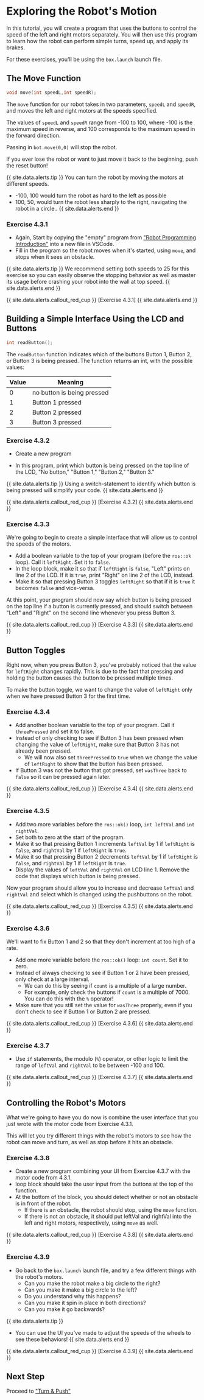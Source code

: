 # Exploring the Robot's Motion
In this tutorial, you will create a program that uses the buttons to control the speed of the left and right motors separately. You will then use this program to learn how the robot can perform simple turns, speed up, and apply its brakes.

For these exercises, you'll be using the `box.launch` launch file.

## The Move Function

```cpp
void move(int speedL,int speedR);
```

The `move` function for our robot takes in two parameters, `speedL` and `speedR`, and moves the left and right motors at the speeds specified.

The values of `speedL` and `speedR` range from -100 to 100, where -100 is the maximum speed in reverse, and 100 corresponds to the maximum speed in the forward direction.

Passing in `bot.move(0,0)` will stop the robot.

If you ever lose the robot or want to just move it back to the beginning, push the reset button!

{{ site.data.alerts.tip }}
You can turn the robot by moving the motors at different speeds. 
* -100, 100 would turn the robot as hard to the left as possible
* 100, 50, would turn the robot less sharply to the right, navigating the robot in a circle..
{{ site.data.alerts.end }}

### Exercise 4.3.1

- Again, Start by copying the "empty" program from ["Robot Programming Introduction"](/robot_programming_introduction.html) into a new file in VSCode.
- Fill in the program so the robot moves when it's started, using `move`, and stops when it sees an obstacle.

{{ site.data.alerts.tip }}
We recommend setting both speeds to 25 for this exercise so you can easily observe the stopping behavior as well as master its usage before crashing your robot into the wall at top speed.
{{ site.data.alerts.end }}

{{ site.data.alerts.callout_red_cup }}
[Exercise 4.3.1]
{{ site.data.alerts.end }}

## Building a Simple Interface Using the LCD and Buttons

```cpp
int readButton();
```

The `readButton` function indicates which of the buttons Button 1, Button 2, or Button 3 is being pressed. The function returns an int, with the possible values:

Value | Meaning
---|---
0 | no button is being pressed
1 | Button 1 pressed
2 | Button 2 pressed
3 | Button 3 pressed

### Exercise 4.3.2

- Create a new program

- In this program, print which button is being pressed on the top line of the LCD, "No button," "Button 1," "Button 2," "Button 3."

{{ site.data.alerts.tip }}
Using a switch-statement to identify which button is being pressed will simplify your code.
{{ site.data.alerts.end }}

{{ site.data.alerts.callout_red_cup }}
[Exercise 4.3.2]
{{ site.data.alerts.end }}

### Exercise 4.3.3

We're going to begin to create a simple interface that will allow us to control the speeds of the motors.

- Add a boolean variable to the top of your program (before the `ros::ok` loop). Call it `leftRight`. Set it to `false`.
- In the loop block, make it so that if `leftRight` is `false`, "Left" prints on line 2 of the LCD. If it is `true`, print "Right" on line 2 of the LCD, instead.
- Make it so that pressing Button 3 toggles `leftRight` so that if it is `true` it becomes `false` and vice-versa.

At this point, your program should now say which button is being pressed on the top line if a button is currently pressed, and should switch between "Left" and "Right" on the second line whenever you press Button 3.

{{ site.data.alerts.callout_red_cup }}
[Exercise 4.3.3]
{{ site.data.alerts.end }}

## Button Toggles

Right now, when you press Button 3, you've probably noticed that the value for `leftRight` changes rapidly. This is due to the fact that pressing and holding the button causes the button to be pressed multiple times.

To make the button toggle, we want to change the value of `leftRight` only when we have pressed Button 3 for the first time.

### Exercise 4.3.4

- Add another boolean variable to the top of your program. Call it `threePressed` and set it to false.
- Instead of only checking to see if Button 3 has been pressed when changing the value of `leftRight`, make sure that Button 3 has not already been pressed.
  - We will now also set `threePressed` to `true` when we change the value of `leftRight` to show that the button has been pressed.
- If Button 3 was not the button that got pressed, set `wasThree` back to `false` so it can be pressed again later.

{{ site.data.alerts.callout_red_cup }}
[Exercise 4.3.4]
{{ site.data.alerts.end }}

### Exercise 4.3.5

- Add two more variables before the `ros::ok()` loop, `int leftVal` and `int rightVal`.
- Set both to zero at the start of the program.
- Make it so that pressing Button 1 increments `leftVal` by 1 if `leftRight` is `false`, and `rightVal` by 1 if `leftRight` is `true`.
- Make it so that pressing Button 2 decrements `leftVal` by 1 if `leftRight` is `false`, and `rightVal` by 1 if `leftRight` is `true`.
- Display the values of `leftVal` and `rightVal` on LCD line 1. Remove the code that displays which button is being pressed.

Now your program should allow you to increase and decrease `leftVal` and `rightVal` and select which is changed using the pushbuttons on the robot.

{{ site.data.alerts.callout_red_cup }}
[Exercise 4.3.5]
{{ site.data.alerts.end }}

### Exercise 4.3.6

We'll want to fix Button 1 and 2 so that they don't increment at too high of a rate.

- Add one more variable before the `ros::ok()` loop: `int count`. Set it to zero.
- Instead of always checking to see if Button 1 or 2 have been pressed, only check at a large interval.
  - We can do this by seeing if `count` is a multiple of a large number.
  - For example, only check the buttons if `count` is a multiple of 7000. You can do this with the `%` operator!
- Make sure that you still set the value for `wasThree` properly, even if you don't check to see if Button 1 or Button 2 are pressed.

{{ site.data.alerts.callout_red_cup }}
[Exercise 4.3.6]
{{ site.data.alerts.end }}

### Exercise 4.3.7

- Use `if` statements, the modulo (`%`) operator, or other logic to limit the range of `leftVal` and `rightVal` to be between -100 and 100.

{{ site.data.alerts.callout_red_cup }}
[Exercise 4.3.7]
{{ site.data.alerts.end }}

## Controlling the Robot's Motors

What we're going to have you do now is combine the user interface that you just wrote with the motor code from Exercise 4.3.1.

This will let you try different things with the robot's motors to see how the robot can move and turn, as well as stop before it hits an obstacle.

### Exercise 4.3.8

- Create a new program combining your UI from Exercise 4.3.7 with the motor code from 4.3.1.
- loop block should take the user input from the buttons at the top of the function.
- At the bottom of the block, you should detect whether or not an obstacle is in front of the robot.
  - If there is an obstacle, the robot should stop, using the `move` function.
  - If there is not an obstacle, it should put leftVal and rightVal into the left and right motors, respectively, using `move` as well.

{{ site.data.alerts.callout_red_cup }}
[Exercise 4.3.8]
{{ site.data.alerts.end }}

### Exercise 4.3.9

- Go back to the `box.launch` launch file, and try a few different things with the robot's motors.
  - Can you make the robot make a big circle to the right?
  - Can you make it make a big circle to the left?
  - Do you understand why this happens?
  - Can you make it spin in place in both directions?
  - Can you make it go backwards?

{{ site.data.alerts.tip }}
* You can use the UI you've made to adjust the speeds of the wheels to see these behaviors!
{{ site.data.alerts.end }}

{{ site.data.alerts.callout_red_cup }}
[Exercise 4.3.9]
{{ site.data.alerts.end }}

## Next Step

Proceed to ["Turn & Push"](turn_and_push.html)
